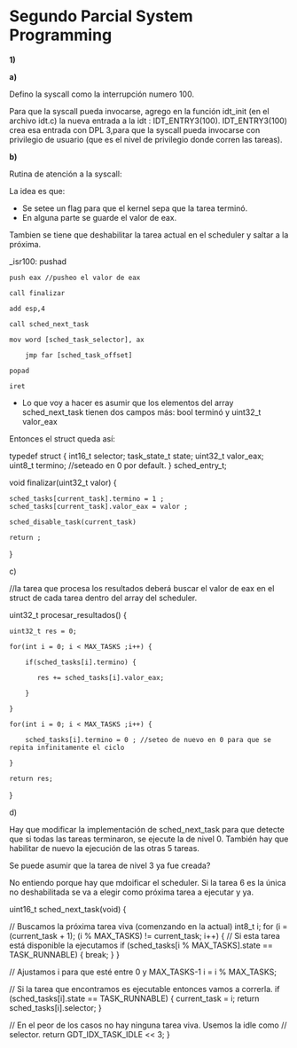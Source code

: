 # Segundo Parcial System Programming


**1)**

**a)**

Defino la syscall como la interrupción numero 100.

Para que la syscall pueda invocarse, agrego en la función idt_init (en el archivo idt.c) la nueva entrada a la idt : IDT_ENTRY3(100).
IDT_ENTRY3(100) crea esa entrada con DPL 3,para que la syscall pueda invocarse con privilegio de usuario (que es el nivel de privilegio donde corren las tareas). 

**b)**

Rutina de atención a la syscall: 


La idea es que:

- Se setee un flag para que el kernel sepa que la tarea terminó.
- En alguna parte se guarde el valor de eax.

Tambien se tiene que deshabilitar la tarea actual en el scheduler y saltar a la próxima.

_isr100:
	pushad
	
	
	push eax //pusheo el valor de eax 
	
	call finalizar
	
	add esp,4
	
	call sched_next_task
	
	mov word [sched_task_selector], ax
	
        jmp far [sched_task_offset]
	
	popad
	
	iret
	

- Lo que voy a hacer es asumir que los elementos del array sched_next_task tienen dos campos más: bool terminó y uint32_t valor_eax

Entonces el struct queda así:

typedef struct {
  int16_t selector;
  task_state_t state;
  uint32_t valor_eax;
  uint8_t termino;          //seteado en 0 por default.
} sched_entry_t;



void finalizar(uint32_t valor) {

	sched_tasks[current_task].termino = 1 ;
	sched_tasks[current_task].valor_eax = valor ;
	 
	sched_disable_task(current_task) 

	return ;

}

c) 

//la tarea que procesa los resultados deberá buscar el valor de eax en el struct de cada tarea dentro del array del scheduler.

uint32_t procesar_resultados() {

	uint32_t res = 0;

	for(int i = 0; i < MAX_TASKS ;i++) {
		
		if(sched_tasks[i].termino) {
		   
		   res += sched_tasks[i].valor_eax;
		
		}
	
	}
	
	for(int i = 0; i < MAX_TASKS ;i++) {
		
		sched_tasks[i].termino = 0 ; //seteo de nuevo en 0 para que se repita infinitamente el ciclo
	
	}
	
	return res; 
	
}


d) 

Hay que modificar la implementación de sched_next_task para que detecte que si todas las tareas terminaron, se ejecute la de nivel 0. También hay que habilitar de nuevo la ejecución de las otras 5 tareas.


Se puede asumir que la tarea de nivel 3 ya fue creada?



No entiendo porque hay que mdoificar el scheduler. Si la tarea 6 es la única no deshabilitada se va a elegir como próxima tarea a ejecutar y ya.

uint16_t sched_next_task(void) { 


  // Buscamos la próxima tarea viva (comenzando en la actual)
  int8_t i;
  for (i = (current_task + 1); (i % MAX_TASKS) != current_task; i++) {
    // Si esta tarea está disponible la ejecutamos
    if (sched_tasks[i % MAX_TASKS].state == TASK_RUNNABLE) {
      break;
    }
  }

  // Ajustamos i para que esté entre 0 y MAX_TASKS-1
  i = i % MAX_TASKS;

  // Si la tarea que encontramos es ejecutable entonces vamos a correrla.
  if (sched_tasks[i].state == TASK_RUNNABLE) {
    current_task = i;
    return sched_tasks[i].selector;
  }

  // En el peor de los casos no hay ninguna tarea viva. Usemos la idle como
  // selector.
  return GDT_IDX_TASK_IDLE << 3;
}








